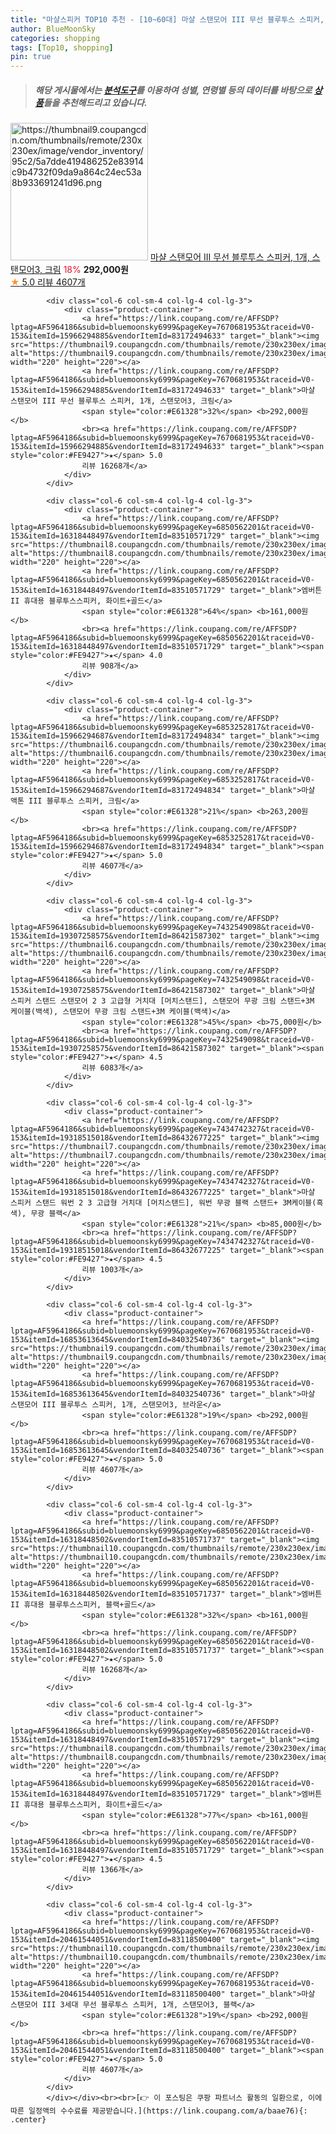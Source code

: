 ```yaml
---
title: "마샬스피커 TOP10 추천 - [10~60대] 마샬 스탠모어 III 무선 블루투스 스피커, 1개, 스탠모어3, 크림"
author: BlueMoonSky
categories: shopping
tags: [Top10, shopping]
pin: true
---
```


> ##### 해당 게시물에서는 [**분석도구**](https://itemscout.io/)를 이용하여 **성별**, **연령별** 등의 데이터를 바탕으로 [**상품**](https://link.coupang.com/a/baae76)들을 추천해드리고 있습니다.
<div class="container"><div class="row">
            <div class="col-6 col-sm-4 col-lg-4 col-lg-3">
                <div class="product-container">
                    <a href="https://link.coupang.com/re/AFFSDP?lptag=AF5964186&subid=bluemoonsky6999&pageKey=7670681953&traceid=V0-153&itemId=15966294885&vendorItemId=83172494633" target="_blank"><img src="https://thumbnail9.coupangcdn.com/thumbnails/remote/230x230ex/image/vendor_inventory/95c2/5a7dde419486252e83914c9b4732f09da9a864c24ec53a8b933691241d96.png" alt="https://thumbnail9.coupangcdn.com/thumbnails/remote/230x230ex/image/vendor_inventory/95c2/5a7dde419486252e83914c9b4732f09da9a864c24ec53a8b933691241d96.png" width="220" height="220"></a>
                    <a href="https://link.coupang.com/re/AFFSDP?lptag=AF5964186&subid=bluemoonsky6999&pageKey=7670681953&traceid=V0-153&itemId=15966294885&vendorItemId=83172494633" target="_blank">마샬 스탠모어 III 무선 블루투스 스피커, 1개, 스탠모어3, 크림</a>
                    <span style="color:#E61328">18%</span> <b>292,000원</b>
                    <br><a href="https://link.coupang.com/re/AFFSDP?lptag=AF5964186&subid=bluemoonsky6999&pageKey=7670681953&traceid=V0-153&itemId=15966294885&vendorItemId=83172494633" target="_blank"><span style="color:#FE9427">★</span> 5.0
                    리뷰 4607개</a>
                </div>
            </div>
            
            <div class="col-6 col-sm-4 col-lg-4 col-lg-3">
                <div class="product-container">
                    <a href="https://link.coupang.com/re/AFFSDP?lptag=AF5964186&subid=bluemoonsky6999&pageKey=7670681953&traceid=V0-153&itemId=15966294885&vendorItemId=83172494633" target="_blank"><img src="https://thumbnail9.coupangcdn.com/thumbnails/remote/230x230ex/image/vendor_inventory/95c2/5a7dde419486252e83914c9b4732f09da9a864c24ec53a8b933691241d96.png" alt="https://thumbnail9.coupangcdn.com/thumbnails/remote/230x230ex/image/vendor_inventory/95c2/5a7dde419486252e83914c9b4732f09da9a864c24ec53a8b933691241d96.png" width="220" height="220"></a>
                    <a href="https://link.coupang.com/re/AFFSDP?lptag=AF5964186&subid=bluemoonsky6999&pageKey=7670681953&traceid=V0-153&itemId=15966294885&vendorItemId=83172494633" target="_blank">마샬 스탠모어 III 무선 블루투스 스피커, 1개, 스탠모어3, 크림</a>
                    <span style="color:#E61328">32%</span> <b>292,000원</b>
                    <br><a href="https://link.coupang.com/re/AFFSDP?lptag=AF5964186&subid=bluemoonsky6999&pageKey=7670681953&traceid=V0-153&itemId=15966294885&vendorItemId=83172494633" target="_blank"><span style="color:#FE9427">★</span> 5.0
                    리뷰 16268개</a>
                </div>
            </div>
            
            <div class="col-6 col-sm-4 col-lg-4 col-lg-3">
                <div class="product-container">
                    <a href="https://link.coupang.com/re/AFFSDP?lptag=AF5964186&subid=bluemoonsky6999&pageKey=6850562201&traceid=V0-153&itemId=16318448497&vendorItemId=83510571729" target="_blank"><img src="https://thumbnail8.coupangcdn.com/thumbnails/remote/230x230ex/image/vendor_inventory/af36/6486dff9618013d98d97c2c4887d263f127e5b95b24175fd5312b7d45037.jpg" alt="https://thumbnail8.coupangcdn.com/thumbnails/remote/230x230ex/image/vendor_inventory/af36/6486dff9618013d98d97c2c4887d263f127e5b95b24175fd5312b7d45037.jpg" width="220" height="220"></a>
                    <a href="https://link.coupang.com/re/AFFSDP?lptag=AF5964186&subid=bluemoonsky6999&pageKey=6850562201&traceid=V0-153&itemId=16318448497&vendorItemId=83510571729" target="_blank">엠버튼 II 휴대용 블루투스스피커, 화이트+골드</a>
                    <span style="color:#E61328">64%</span> <b>161,000원</b>
                    <br><a href="https://link.coupang.com/re/AFFSDP?lptag=AF5964186&subid=bluemoonsky6999&pageKey=6850562201&traceid=V0-153&itemId=16318448497&vendorItemId=83510571729" target="_blank"><span style="color:#FE9427">★</span> 4.0
                    리뷰 908개</a>
                </div>
            </div>
            
            <div class="col-6 col-sm-4 col-lg-4 col-lg-3">
                <div class="product-container">
                    <a href="https://link.coupang.com/re/AFFSDP?lptag=AF5964186&subid=bluemoonsky6999&pageKey=6853252817&traceid=V0-153&itemId=15966294687&vendorItemId=83172494834" target="_blank"><img src="https://thumbnail6.coupangcdn.com/thumbnails/remote/230x230ex/image/vendor_inventory/4c1f/ae3ee41ca3224fadb5a13eaa1d29d219bfdb2bb226876f93be8ab26cb296.jpg" alt="https://thumbnail6.coupangcdn.com/thumbnails/remote/230x230ex/image/vendor_inventory/4c1f/ae3ee41ca3224fadb5a13eaa1d29d219bfdb2bb226876f93be8ab26cb296.jpg" width="220" height="220"></a>
                    <a href="https://link.coupang.com/re/AFFSDP?lptag=AF5964186&subid=bluemoonsky6999&pageKey=6853252817&traceid=V0-153&itemId=15966294687&vendorItemId=83172494834" target="_blank">마샬 액톤 III 블루투스 스피커, 크림</a>
                    <span style="color:#E61328">21%</span> <b>263,200원</b>
                    <br><a href="https://link.coupang.com/re/AFFSDP?lptag=AF5964186&subid=bluemoonsky6999&pageKey=6853252817&traceid=V0-153&itemId=15966294687&vendorItemId=83172494834" target="_blank"><span style="color:#FE9427">★</span> 5.0
                    리뷰 4607개</a>
                </div>
            </div>
            
            <div class="col-6 col-sm-4 col-lg-4 col-lg-3">
                <div class="product-container">
                    <a href="https://link.coupang.com/re/AFFSDP?lptag=AF5964186&subid=bluemoonsky6999&pageKey=7432549098&traceid=V0-153&itemId=19307258575&vendorItemId=86421587302" target="_blank"><img src="https://thumbnail6.coupangcdn.com/thumbnails/remote/230x230ex/image/vendor_inventory/ee14/ec3cf4a5027f09109e6945f052dad1a98c093419bd7f0707040462748f75.jpg" alt="https://thumbnail6.coupangcdn.com/thumbnails/remote/230x230ex/image/vendor_inventory/ee14/ec3cf4a5027f09109e6945f052dad1a98c093419bd7f0707040462748f75.jpg" width="220" height="220"></a>
                    <a href="https://link.coupang.com/re/AFFSDP?lptag=AF5964186&subid=bluemoonsky6999&pageKey=7432549098&traceid=V0-153&itemId=19307258575&vendorItemId=86421587302" target="_blank">마샬 스피커 스탠드 스탠모어 2 3 고급형 거치대 [머치스탠드], 스탠모어 무광 크림 스탠드+3M 케이블(백색), 스탠모어 무광 크림 스탠드+3M 케이블(백색)</a>
                    <span style="color:#E61328">45%</span> <b>75,000원</b>
                    <br><a href="https://link.coupang.com/re/AFFSDP?lptag=AF5964186&subid=bluemoonsky6999&pageKey=7432549098&traceid=V0-153&itemId=19307258575&vendorItemId=86421587302" target="_blank"><span style="color:#FE9427">★</span> 4.5
                    리뷰 6083개</a>
                </div>
            </div>
            
            <div class="col-6 col-sm-4 col-lg-4 col-lg-3">
                <div class="product-container">
                    <a href="https://link.coupang.com/re/AFFSDP?lptag=AF5964186&subid=bluemoonsky6999&pageKey=7434742327&traceid=V0-153&itemId=19318515018&vendorItemId=86432677225" target="_blank"><img src="https://thumbnail7.coupangcdn.com/thumbnails/remote/230x230ex/image/vendor_inventory/f4e2/6a4ee453df21b1205239879772e4a2592e88777ef1ce1df1d30d6007e68d.jpg" alt="https://thumbnail7.coupangcdn.com/thumbnails/remote/230x230ex/image/vendor_inventory/f4e2/6a4ee453df21b1205239879772e4a2592e88777ef1ce1df1d30d6007e68d.jpg" width="220" height="220"></a>
                    <a href="https://link.coupang.com/re/AFFSDP?lptag=AF5964186&subid=bluemoonsky6999&pageKey=7434742327&traceid=V0-153&itemId=19318515018&vendorItemId=86432677225" target="_blank">마샬 스피커 스탠드 워번 2 3 고급형 거치대 [머치스탠드], 워번 무광 블랙 스탠드+ 3M케이블(흑색), 무광 블랙</a>
                    <span style="color:#E61328">21%</span> <b>85,000원</b>
                    <br><a href="https://link.coupang.com/re/AFFSDP?lptag=AF5964186&subid=bluemoonsky6999&pageKey=7434742327&traceid=V0-153&itemId=19318515018&vendorItemId=86432677225" target="_blank"><span style="color:#FE9427">★</span> 4.5
                    리뷰 1003개</a>
                </div>
            </div>
            
            <div class="col-6 col-sm-4 col-lg-4 col-lg-3">
                <div class="product-container">
                    <a href="https://link.coupang.com/re/AFFSDP?lptag=AF5964186&subid=bluemoonsky6999&pageKey=7670681953&traceid=V0-153&itemId=16853613645&vendorItemId=84032540736" target="_blank"><img src="https://thumbnail9.coupangcdn.com/thumbnails/remote/230x230ex/image/vendor_inventory/e67b/3e63aa2f373b1ffbfe05fa28524c9546ce88fbb25264b0aa290183b26ccd.jpg" alt="https://thumbnail9.coupangcdn.com/thumbnails/remote/230x230ex/image/vendor_inventory/e67b/3e63aa2f373b1ffbfe05fa28524c9546ce88fbb25264b0aa290183b26ccd.jpg" width="220" height="220"></a>
                    <a href="https://link.coupang.com/re/AFFSDP?lptag=AF5964186&subid=bluemoonsky6999&pageKey=7670681953&traceid=V0-153&itemId=16853613645&vendorItemId=84032540736" target="_blank">마샬 스탠모어 III 블루투스 스피커, 1개, 스탠모어3, 브라운</a>
                    <span style="color:#E61328">19%</span> <b>292,000원</b>
                    <br><a href="https://link.coupang.com/re/AFFSDP?lptag=AF5964186&subid=bluemoonsky6999&pageKey=7670681953&traceid=V0-153&itemId=16853613645&vendorItemId=84032540736" target="_blank"><span style="color:#FE9427">★</span> 5.0
                    리뷰 4607개</a>
                </div>
            </div>
            
            <div class="col-6 col-sm-4 col-lg-4 col-lg-3">
                <div class="product-container">
                    <a href="https://link.coupang.com/re/AFFSDP?lptag=AF5964186&subid=bluemoonsky6999&pageKey=6850562201&traceid=V0-153&itemId=16318448502&vendorItemId=83510571737" target="_blank"><img src="https://thumbnail10.coupangcdn.com/thumbnails/remote/230x230ex/image/vendor_inventory/8535/c66886c038c07577d445c6573157ddf48cab7d747a7744b2809c3beffcc6.jpg" alt="https://thumbnail10.coupangcdn.com/thumbnails/remote/230x230ex/image/vendor_inventory/8535/c66886c038c07577d445c6573157ddf48cab7d747a7744b2809c3beffcc6.jpg" width="220" height="220"></a>
                    <a href="https://link.coupang.com/re/AFFSDP?lptag=AF5964186&subid=bluemoonsky6999&pageKey=6850562201&traceid=V0-153&itemId=16318448502&vendorItemId=83510571737" target="_blank">엠버튼 II 휴대용 블루투스스피커, 블랙+골드</a>
                    <span style="color:#E61328">32%</span> <b>161,000원</b>
                    <br><a href="https://link.coupang.com/re/AFFSDP?lptag=AF5964186&subid=bluemoonsky6999&pageKey=6850562201&traceid=V0-153&itemId=16318448502&vendorItemId=83510571737" target="_blank"><span style="color:#FE9427">★</span> 5.0
                    리뷰 16268개</a>
                </div>
            </div>
            
            <div class="col-6 col-sm-4 col-lg-4 col-lg-3">
                <div class="product-container">
                    <a href="https://link.coupang.com/re/AFFSDP?lptag=AF5964186&subid=bluemoonsky6999&pageKey=6850562201&traceid=V0-153&itemId=16318448497&vendorItemId=83510571729" target="_blank"><img src="https://thumbnail8.coupangcdn.com/thumbnails/remote/230x230ex/image/vendor_inventory/af36/6486dff9618013d98d97c2c4887d263f127e5b95b24175fd5312b7d45037.jpg" alt="https://thumbnail8.coupangcdn.com/thumbnails/remote/230x230ex/image/vendor_inventory/af36/6486dff9618013d98d97c2c4887d263f127e5b95b24175fd5312b7d45037.jpg" width="220" height="220"></a>
                    <a href="https://link.coupang.com/re/AFFSDP?lptag=AF5964186&subid=bluemoonsky6999&pageKey=6850562201&traceid=V0-153&itemId=16318448497&vendorItemId=83510571729" target="_blank">엠버튼 II 휴대용 블루투스스피커, 화이트+골드</a>
                    <span style="color:#E61328">77%</span> <b>161,000원</b>
                    <br><a href="https://link.coupang.com/re/AFFSDP?lptag=AF5964186&subid=bluemoonsky6999&pageKey=6850562201&traceid=V0-153&itemId=16318448497&vendorItemId=83510571729" target="_blank"><span style="color:#FE9427">★</span> 4.5
                    리뷰 1366개</a>
                </div>
            </div>
            
            <div class="col-6 col-sm-4 col-lg-4 col-lg-3">
                <div class="product-container">
                    <a href="https://link.coupang.com/re/AFFSDP?lptag=AF5964186&subid=bluemoonsky6999&pageKey=7670681953&traceid=V0-153&itemId=20461544051&vendorItemId=83118500400" target="_blank"><img src="https://thumbnail10.coupangcdn.com/thumbnails/remote/230x230ex/image/vendor_inventory/431d/46d2021e5cc8d57823ea4730c28cfdeb67418aea0f35d7e57f05b7051f86.jpg" alt="https://thumbnail10.coupangcdn.com/thumbnails/remote/230x230ex/image/vendor_inventory/431d/46d2021e5cc8d57823ea4730c28cfdeb67418aea0f35d7e57f05b7051f86.jpg" width="220" height="220"></a>
                    <a href="https://link.coupang.com/re/AFFSDP?lptag=AF5964186&subid=bluemoonsky6999&pageKey=7670681953&traceid=V0-153&itemId=20461544051&vendorItemId=83118500400" target="_blank">마샬 스탠모어 III 3세대 무선 블루투스 스피커, 1개, 스탠모어3, 블랙</a>
                    <span style="color:#E61328">19%</span> <b>292,000원</b>
                    <br><a href="https://link.coupang.com/re/AFFSDP?lptag=AF5964186&subid=bluemoonsky6999&pageKey=7670681953&traceid=V0-153&itemId=20461544051&vendorItemId=83118500400" target="_blank"><span style="color:#FE9427">★</span> 5.0
                    리뷰 4607개</a>
                </div>
            </div>
            </div></div><br><br>[👉 이 포스팅은 쿠팡 파트너스 활동의 일환으로, 이에 따른 일정액의 수수료를 제공받습니다.](https://link.coupang.com/a/baae76){: .center}